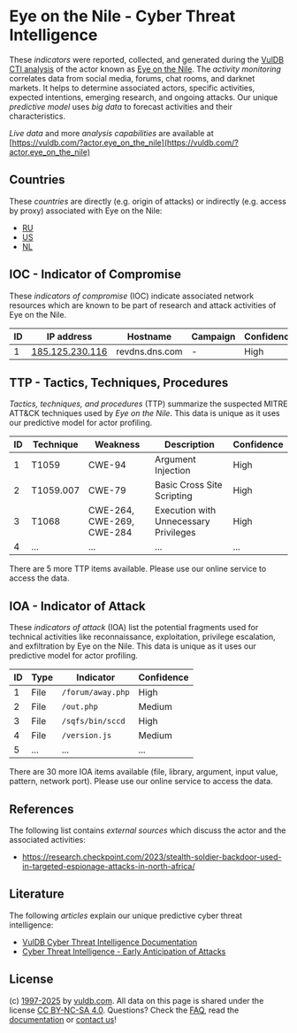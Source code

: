 # Eye on the Nile - Cyber Threat Intelligence

These _indicators_ were reported, collected, and generated during the [VulDB CTI analysis](https://vuldb.com/?kb.cti) of the actor known as [Eye on the Nile](https://vuldb.com/?actor.eye_on_the_nile). The _activity monitoring_ correlates data from social media, forums, chat rooms, and darknet markets. It helps to determine associated actors, specific activities, expected intentions, emerging research, and ongoing attacks. Our unique _predictive model_ uses _big data_ to forecast activities and their characteristics.

_Live data_ and more _analysis capabilities_ are available at [https://vuldb.com/?actor.eye_on_the_nile](https://vuldb.com/?actor.eye_on_the_nile)

## Countries

These _countries_ are directly (e.g. origin of attacks) or indirectly (e.g. access by proxy) associated with Eye on the Nile:

* [RU](https://vuldb.com/?country.ru)
* [US](https://vuldb.com/?country.us)
* [NL](https://vuldb.com/?country.nl)

## IOC - Indicator of Compromise

These _indicators of compromise_ (IOC) indicate associated network resources which are known to be part of research and attack activities of Eye on the Nile.

ID | IP address | Hostname | Campaign | Confidence
-- | ---------- | -------- | -------- | ----------
1 | [185.125.230.116](https://vuldb.com/?ip.185.125.230.116) | revdns.dns.com | - | High

## TTP - Tactics, Techniques, Procedures

_Tactics, techniques, and procedures_ (TTP) summarize the suspected MITRE ATT&CK techniques used by _Eye on the Nile_. This data is unique as it uses our predictive model for actor profiling.

ID | Technique | Weakness | Description | Confidence
-- | --------- | -------- | ----------- | ----------
1 | T1059 | CWE-94 | Argument Injection | High
2 | T1059.007 | CWE-79 | Basic Cross Site Scripting | High
3 | T1068 | CWE-264, CWE-269, CWE-284 | Execution with Unnecessary Privileges | High
4 | ... | ... | ... | ...

There are 5 more TTP items available. Please use our online service to access the data.

## IOA - Indicator of Attack

These _indicators of attack_ (IOA) list the potential fragments used for technical activities like reconnaissance, exploitation, privilege escalation, and exfiltration by Eye on the Nile. This data is unique as it uses our predictive model for actor profiling.

ID | Type | Indicator | Confidence
-- | ---- | --------- | ----------
1 | File | `/forum/away.php` | High
2 | File | `/out.php` | Medium
3 | File | `/sqfs/bin/sccd` | High
4 | File | `/version.js` | Medium
5 | ... | ... | ...

There are 30 more IOA items available (file, library, argument, input value, pattern, network port). Please use our online service to access the data.

## References

The following list contains _external sources_ which discuss the actor and the associated activities:

* https://research.checkpoint.com/2023/stealth-soldier-backdoor-used-in-targeted-espionage-attacks-in-north-africa/

## Literature

The following _articles_ explain our unique predictive cyber threat intelligence:

* [VulDB Cyber Threat Intelligence Documentation](https://vuldb.com/?kb.cti)
* [Cyber Threat Intelligence - Early Anticipation of Attacks](https://www.scip.ch/en/?labs.20201022)

## License

(c) [1997-2025](https://vuldb.com/?kb.changelog) by [vuldb.com](https://vuldb.com/?kb.about). All data on this page is shared under the license [CC BY-NC-SA 4.0](https://creativecommons.org/licenses/by-nc-sa/4.0/). Questions? Check the [FAQ](https://vuldb.com/?kb.faq), read the [documentation](https://vuldb.com/?kb) or [contact us](https://vuldb.com/?contact)!
